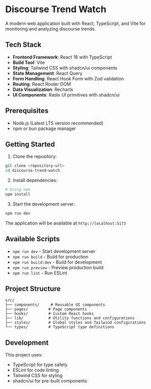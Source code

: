 # Discourse Trend Watch

A modern web application built with React, TypeScript, and Vite for monitoring and analyzing discourse trends.

## Tech Stack

- **Frontend Framework**: React 18 with TypeScript
- **Build Tool**: Vite
- **Styling**: Tailwind CSS with shadcn/ui components
- **State Management**: React Query
- **Form Handling**: React Hook Form with Zod validation
- **Routing**: React Router DOM
- **Data Visualization**: Recharts
- **UI Components**: Radix UI primitives with shadcn/ui

## Prerequisites

- Node.js (Latest LTS version recommended)
- npm or bun package manager

## Getting Started

1. Clone the repository:
```bash
git clone <repository-url>
cd discourse-trend-watch
```

2. Install dependencies:
```bash
# Using npm
npm install
```

3. Start the development server:
```bash
npm run dev
```

The application will be available at `http://localhost:5173`

## Available Scripts

- `npm run dev` - Start development server
- `npm run build` - Build for production
- `npm run build:dev` - Build for development
- `npm run preview` - Preview production build
- `npm run lint` - Run ESLint

## Project Structure

```
src/
├── components/     # Reusable UI components
├── pages/         # Page components
├── hooks/         # Custom React hooks
├── lib/           # Utility functions and configurations
├── styles/        # Global styles and Tailwind configurations
└── types/         # TypeScript type definitions
```

## Development

This project uses:
- TypeScript for type safety
- ESLint for code linting
- Tailwind CSS for styling
- shadcn/ui for pre-built components